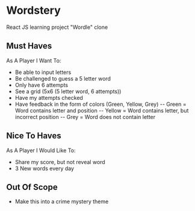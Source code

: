 # Wordstery

React JS learning project "Wordle" clone
## Must Haves
As A Player I Want To:
- Be able to input letters
- Be challenged to guess a 5 letter word
- Only have 6 attempts
- See a grid (5x6 (5 letter word, 6 attempts))
- Have my attempts checked
- Have feedback in the form of colors (Green, Yellow, Grey)
-- Green = Word contains letter and position
-- Yellow = Word contains letter, but incorrect position
-- Grey = Word does not contain letter

## Nice To Haves
As A Player I Would Like To:
- Share my score, but not reveal word
- 3 New words every day

## Out Of Scope
- Make this into a crime mystery theme
